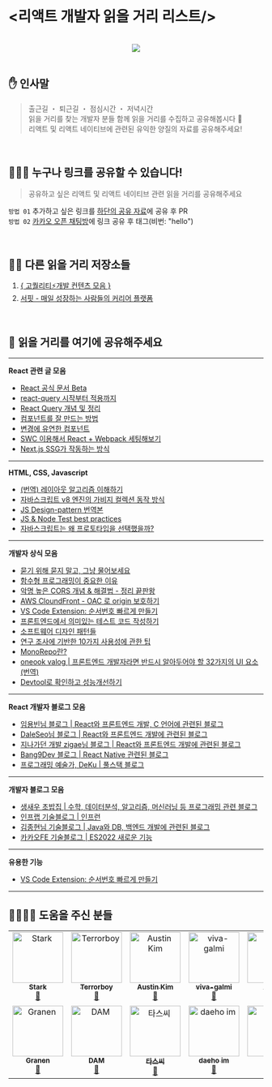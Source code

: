 # <리액트 개발자 읽을 거리 리스트/>

<br/>

<div align="center">
<a href="https://github.com/react-korea-developer/article/graphs/contributors">
  <img src="https://contrib.rocks/image?repo=react-korea-developer/article" />
</a>
</div>

<br/>

## ✋ 인사말

> 출근길 ・ 퇴근길 ・ 점심시간 ・ 저녁시간  
> 읽을 거리를 찾는 개발자 분들 함께 읽을 거리를 수집하고 공유해봅시다 🤟  
> 리액트 및 리액트 네이티브에 관련된 유익한 양질의 자료를 공유해주세요!

<br/>

## 🙋🏻‍♂️ 누구나 링크를 공유할 수 있습니다!

> 공유하고 싶은 리액트 및 리액트 네이티브 관련 읽을 거리를 공유해주세요

`방법 01` 추가하고 싶은 링크를 [하단의 공유 자료](https://github.com/react-korea-developer/article/edit/main/README.md#-%EA%B3%B5%EC%9C%A0-%EC%9E%90%EB%A3%8C)에 공유 후 PR  
`방법 02` [카카오 오픈 채팅방](https://open.kakao.com/o/gboLOUQb)에 링크 공유 후 태그(비번: "hello")

<br/>

## 👍🏻 다른 읽을 거리 저장소들

1.  [{ 고퀄리티⚡개발 컨텐츠 모음 }](https://github.com/Integerous/goQuality-dev-contents/blob/master/README.md)
2.  [서핏 - 매일 성장하는 사람들의 커리어 플랫폼](https://www.surfit.io/explore/develop/react)

<br/>

## 📃 읽을 거리를 여기에 공유해주세요

<hr/>

**React 관련 글 모음**

- [React 공식 문서 Beta](https://beta.reactjs.org/)
- [react-query 시작부터 적용까지](https://saengmotmi.netlify.app/react/react-query/)
- [React Query 개념 및 정리](https://kyounghwan01.github.io/blog/React/react-query/basic/#%E1%84%89%E1%85%A1%E1%84%8B%E1%85%AD%E1%86%BC%E1%84%92%E1%85%A1%E1%84%82%E1%85%B3%E1%86%AB-%E1%84%8B%E1%85%B5%E1%84%8B%E1%85%B2)
- [컴포넌트를 잘 만드는 방법](https://ms3864.tistory.com/m/433)
- [변경에 유연한 컴포넌트](https://jbee.io/web/components-should-be-flexible/)
- [SWC 이용해서 React + Webpack 세팅해보기](https://helloinyong.tistory.com/347)
- [Next.js SSG가 작동하는 방식](https://velog.io/@bokdol11859/%EB%8C%80%EB%B6%80%EB%B6%84%EC%9D%B4-%EB%AA%A8%EB%A5%B4%EB%8A%94-Next%EC%97%90%EC%84%9C-SSG%EA%B0%80-%EC%9E%91%EB%8F%99%ED%95%98%EB%8A%94-%EB%B0%A9%EC%8B%9D-%EB%A6%AC%ED%8C%A9%ED%86%A0%EB%A7%81%EC%9D%84-%ED%86%B5%ED%95%B4-%EC%84%9C%EB%B9%84%EC%8A%A4-%EC%B5%9C%EC%A0%81%ED%99%94%ED%95%98%EA%B8%B0-2%ED%8E%B8)
<hr/>

**HTML, CSS, Javascript**

- [(번역) 레이아웃 알고리즘 이해하기](https://junghan92.medium.com/%EB%B2%88%EC%97%AD-%EB%A0%88%EC%9D%B4%EC%95%84%EC%9B%83-%EC%95%8C%EA%B3%A0%EB%A6%AC%EC%A6%98-%EC%9D%B4%ED%95%B4%ED%95%98%EA%B8%B0-baed8b1eca5f)
- [자바스크립트 v8 엔진의 가비지 컬렉션 동작 방식](https://fe-developers.kakaoent.com/2022/220519-garbage-collection/)
- [JS Design-pattern 번역본](https://patterns-dev-kr.github.io/)
- [JS & Node Test best practices](https://github.com/goldbergyoni/javascript-testing-best-practices/blob/master/readme.kr.md)
- [자바스크립트는 왜 프로토타입을 선택했을까?](https://medium.com/@limsungmook/%EC%9E%90%EB%B0%94%EC%8A%A4%ED%81%AC%EB%A6%BD%ED%8A%B8%EB%8A%94-%EC%99%9C-%ED%94%84%EB%A1%9C%ED%86%A0%ED%83%80%EC%9E%85%EC%9D%84-%EC%84%A0%ED%83%9D%ED%96%88%EC%9D%84%EA%B9%8C-997f985adb42)

<hr/>

**개발자 상식 모음**

- [묻기 위해 묻지 말고, 그냥 물어보세요](https://dontasktoask.com/ko/)
- [함수형 프로그래밍이 중요한 이유](https://parksb.github.io/papers-i-love/why-functional-programming-matters.html)
- [악명 높은 CORS 개념 & 해결법 - 정리 끝판왕](https://inpa.tistory.com/entry/WEB-%F0%9F%93%9A-CORS-%F0%9F%92%AF-%EC%A0%95%EB%A6%AC-%ED%95%B4%EA%B2%B0-%EB%B0%A9%EB%B2%95-%F0%9F%91%8F)
- [AWS CloundFront - OAC 로 origin 보호하기](https://aws.amazon.com/ko/blogs/korea/amazon-cloudfront-introduces-origin-access-control-oac/)
- [VS Code Extension: 순서번호 빠르게 만들기](https://marketplace.visualstudio.com/items?itemName=neptunedesign.vs-sequential-number)
- [프론트엔드에서 의미있는 테스트 코드 작성하기](https://team.modusign.co.kr/%ED%94%84%EB%A1%A0%ED%8A%B8%EC%97%94%EB%93%9C%EC%97%90%EC%84%9C-%EC%9D%98%EB%AF%B8%EC%9E%88%EB%8A%94-%ED%85%8C%EC%8A%A4%ED%8A%B8-%EC%BD%94%EB%93%9C-%EC%9E%91%EC%84%B1%ED%95%98%EA%B8%B0-4992409c7f2d)
- [소프트웨어 디자인 패턴들](https://refactoring.guru/ko/design-patterns)
- [연구 조사에 기반한 10가지 사용성에 관한 팁](https://www.webfx.com/blog/web-design/10-usability-tips-based-on-research-studies/)
- [MonoRepo란?](https://velog.io/@sms8377/DevOps-MonoRepo%EB%9E%80)
- [oneook valog | 프론트엔드 개발자라면 반드시 알아두어야 할 32가지의 UI 요소 (번역)](https://velog.io/@oneook/%ED%94%84%EB%A1%A0%ED%8A%B8%EC%97%94%EB%93%9C-%EA%B0%9C%EB%B0%9C%EC%9E%90%EB%9D%BC%EB%A9%B4-%EB%B0%98%EB%93%9C%EC%8B%9C-%EC%95%8C%EC%95%84%EB%91%90%EC%96%B4%EC%95%BC-%ED%95%A0-32%EA%B0%80%EC%A7%80%EC%9D%98-UI-%EC%9A%94%EC%86%8C-%EB%B2%88%EC%97%AD)
- [Devtool로 확인하고 성능개선하기](https://all-dev-kang.tistory.com/entry/%EB%A6%AC%EC%95%A1%ED%8A%B8-Devtool%EB%A1%9C-%ED%99%95%EC%9D%B8%ED%95%98%EA%B3%A0-%EC%84%B1%EB%8A%A5%EA%B0%9C%EC%84%A0%ED%95%98%EA%B8%B0)

<hr/>

**React 개발자 블로그 모음**

- [임용빈님 블로그 | React와 프론트엔드 개발, C 언어에 관련된 블로그](https://jungpaeng.tistory.com/)
- [DaleSeo님 블로그 | React와 프론트엔드 개발에 관련된 블로그](https://jungpaeng.tistory.com/)
- [지나가던 개발 zigae님 블로그 | React와 프론트엔드 개발에 관련된 블로그](https://www.zigae.com/)
- [Bang9Dev 블로그 | React Native 관련된 블로그](https://velog.io/@bang9dev)
- [프로그래밍 예술가, DeKu | 풀스택 블로그](https://dev-yakuza.posstree.com/ko/)

<hr/>

**개발자 블로그 모음**

- [생새우 초밥집 | 수학, 데이터분석, 알고리즘, 머신러닝 등 프로그래밍 관련 블로그](https://freshrimpsushi.github.io/)
- [인프랩 기술블로그 | 인프런](https://tech.inflab.com/)
- [김종현님 기술블로그 | Java와 DB, 백엔드 개발에 관련된 블로그](https://kim-jong-hyun.tistory.com/)
- [카카오FE 기술블로그 | ES2022 새로운 기능](https://fe-developers.kakaoent.com/2022/220728-es2022/)

<hr/>

**유용한 기능**

- [VS Code Extension: 순서번호 빠르게 만들기](https://marketplace.visualstudio.com/items?itemName=neptunedesign.vs-sequential-number)

<hr/>

## 👨‍👨‍👧‍👦 도움을 주신 분들

<!-- ALL-CONTRIBUTORS-LIST:START - Do not remove or modify this section -->
<!-- prettier-ignore-start -->
<!-- markdownlint-disable -->
<table>
  <tbody>
    <tr>
      <td align="center" valign="top" width="14.28%"><a href="https://dododot.net/magazine"><img src="https://avatars.githubusercontent.com/u/34877121?v=4?s=100" width="100px;" alt="Stark"/><br /><sub><b>Stark</b></sub></a><br /><a href="#data-Jeontaeyun" title="Data">🔣</a></td>
      <td align="center" valign="top" width="14.28%"><a href="https://github.com/Terrorboy"><img src="https://avatars.githubusercontent.com/u/5427199?v=4?s=100" width="100px;" alt="Terrorboy"/><br /><sub><b>Terrorboy</b></sub></a><br /><a href="#data-Terrorboy" title="Data">🔣</a></td>
      <td align="center" valign="top" width="14.28%"><a href="https://github.com/AustinKimDev"><img src="https://avatars.githubusercontent.com/u/55818419?v=4?s=100" width="100px;" alt="Austin Kim"/><br /><sub><b>Austin Kim</b></sub></a><br /><a href="#data-AustinKimDev" title="Data">🔣</a></td>
      <td align="center" valign="top" width="14.28%"><a href="https://github.com/GarmaSong"><img src="https://avatars.githubusercontent.com/u/61130851?v=4?s=100" width="100px;" alt="viva-galmi"/><br /><sub><b>viva-galmi</b></sub></a><br /><a href="#data-GarmaSong" title="Data">🔣</a></td>
      <td align="center" valign="top" width="14.28%"><a href="https://github.com/jsleemaster"><img src="https://avatars.githubusercontent.com/u/75053960?v=4?s=100" width="100px;" alt="이순명"/><br /><sub><b>이순명</b></sub></a><br /><a href="#data-jsleemaster" title="Data">🔣</a></td>
      <td align="center" valign="top" width="14.28%"><a href="https://github.com/myungsangBaek"><img src="https://avatars.githubusercontent.com/u/78290030?v=4?s=100" width="100px;" alt="Han"/><br /><sub><b>Han</b></sub></a><br /><a href="#data-myungsangBaek" title="Data">🔣</a></td>
      <td align="center" valign="top" width="14.28%"><a href="https://programmerplum.tistory.com/"><img src="https://avatars.githubusercontent.com/u/98972333?v=4?s=100" width="100px;" alt="Lee-SoYoon"/><br /><sub><b>Lee-SoYoon</b></sub></a><br /><a href="#data-99dlthdbs" title="Data">🔣</a></td>
    </tr>
    <tr>
      <td align="center" valign="top" width="14.28%"><a href="https://github.com/granen32"><img src="https://avatars.githubusercontent.com/u/69453130?v=4?s=100" width="100px;" alt="Granen"/><br /><sub><b>Granen</b></sub></a><br /><a href="#data-granen32" title="Data">🔣</a></td>
      <td align="center" valign="top" width="14.28%"><a href="https://github.com/SONGDAM"><img src="https://avatars.githubusercontent.com/u/93645697?v=4?s=100" width="100px;" alt="DAM"/><br /><sub><b>DAM</b></sub></a><br /><a href="#data-SONGDAM" title="Data">🔣</a></td>
      <td align="center" valign="top" width="14.28%"><a href="https://github.com/tars-c"><img src="https://avatars.githubusercontent.com/u/59531736?v=4?s=100" width="100px;" alt="타스씨"/><br /><sub><b>타스씨</b></sub></a><br /><a href="#data-tars-c" title="Data">🔣</a></td>
      <td align="center" valign="top" width="14.28%"><a href="https://imian.notion.site/6da3e6cb07bf4027969ec765073e0719"><img src="https://avatars.githubusercontent.com/u/38205068?v=4?s=100" width="100px;" alt="daeho im"/><br /><sub><b>daeho im</b></sub></a><br /><a href="#data-im-ian" title="Data">🔣</a></td>
      <td align="center" valign="top" width="14.28%"><a href="https://github.com/worldsource93"><img src="https://avatars.githubusercontent.com/u/54733472?v=4?s=100" width="100px;" alt="Won"/><br /><sub><b>Won</b></sub></a><br /><a href="#data-worldsource93" title="Data">🔣</a></td>
      <td align="center" valign="top" width="14.28%"><a href="https://github.com/bottlesun"><img src="https://avatars.githubusercontent.com/u/87367636?v=4?s=100" width="100px;" alt="bottlesun"/><br /><sub><b>bottlesun</b></sub></a><br /><a href="#data-bottlesun" title="Data">🔣</a></td>
      <td align="center" valign="top" width="14.28%"><a href="https://sharjects-sharlottes.vercel.app/"><img src="https://avatars.githubusercontent.com/u/60801210?v=4?s=100" width="100px;" alt="Sharlotte "/><br /><sub><b>Sharlotte </b></sub></a><br /><a href="https://github.com/react-korea-developer/article/commits?author=Sharlottes" title="Documentation">📖</a></td>
    </tr>
  </tbody>
</table>

<!-- markdownlint-restore -->
<!-- prettier-ignore-end -->

<!-- ALL-CONTRIBUTORS-LIST:END -->
